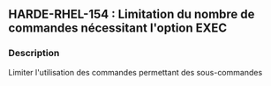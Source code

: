 ## HARDE-RHEL-154 : Limitation du nombre de commandes nécessitant l'option EXEC

### Description

Limiter l'utilisation des commandes permettant des sous-commandes

